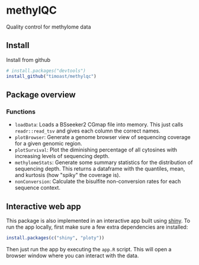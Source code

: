 # methylQC
Quality control for methylome data

## Install

Install from github

```R
# install.packages("devtools")
install_github("timoast/methylqc")
```

## Package overview

### Functions

* `loadData`: Loads a BSseeker2 CGmap file into memory. This just calls `readr::read_tsv` and gives each column the correct names.  
* `plotBrowser`: Generate a genome browser view of sequencing coverage for a given genomic region.  
* `plotSurvival`: Plot the diminishing percentage of all cytosines with increasing levels of sequencing depth.  
* `methylomeStats`: Generate some summary statistics for the distribution of sequencing depth. This returns a dataframe with the quantiles, mean, and kurtosis (how "spiky" the coverage is).  
* `nonConversion`: Calculate the bisulfite non-conversion rates for each sequence context.  


## Interactive web app  

This package is also implemented in an interactive app built using [shiny](http://shiny.rstudio.com/). To run the app locally, first make sure a few extra dependencies are installed:

```R
install.packages(c("shiny", "ploty"))
```

Then just run the app by executing the `app.R` script. This will open a browser window where you can interact with the data.
